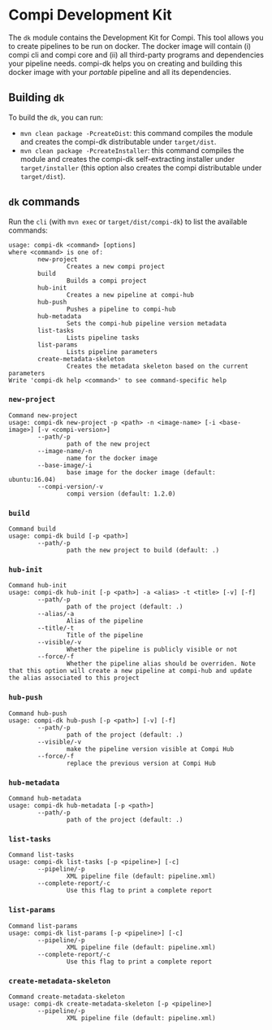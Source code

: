 # Compi Development Kit
The `dk` module contains the Development Kit for Compi. This tool allows you to create pipelines to be run on docker. The docker image will contain (i) compi cli and compi core and (ii) all third-party programs and dependencies your pipeline needs. compi-dk helps you on creating and building this docker image with your *portable* pipeline and all its dependencies.

## Building `dk`
To build the `dk`, you can run:
- `mvn clean package -PcreateDist`: this command compiles the module and creates the compi-dk distributable under `target/dist`.
- `mvn clean package -PcreateInstaller`: this command compiles the module and creates the compi-dk self-extracting installer under `target/installer` (this option also creates the compi distributable under `target/dist`).

## `dk` commands
Run the `cli` (with `mvn exec` or `target/dist/compi-dk`) to list the available commands:

```
usage: compi-dk <command> [options]
where <command> is one of:
        new-project
                Creates a new compi project
        build
                Builds a compi project
        hub-init
                Creates a new pipeline at compi-hub
        hub-push
                Pushes a pipeline to compi-hub
        hub-metadata
                Sets the compi-hub pipeline version metadata
        list-tasks
                Lists pipeline tasks
        list-params
                Lists pipeline parameters
        create-metadata-skeleton
                Creates the metadata skeleton based on the current parameters
Write 'compi-dk help <command>' to see command-specific help
```

### `new-project`
```
Command new-project
usage: compi-dk new-project -p <path> -n <image-name> [-i <base-image>] [-v <compi-version>]
        --path/-p
                path of the new project
        --image-name/-n
                name for the docker image
        --base-image/-i
                base image for the docker image (default: ubuntu:16.04)
        --compi-version/-v
                compi version (default: 1.2.0)
```

### `build`

```
Command build
usage: compi-dk build [-p <path>]
        --path/-p
                path the new project to build (default: .)
```

### `hub-init`

```
Command hub-init
usage: compi-dk hub-init [-p <path>] -a <alias> -t <title> [-v] [-f]
        --path/-p
                path of the project (default: .)
        --alias/-a
                Alias of the pipeline
        --title/-t
                Title of the pipeline
        --visible/-v
                Whether the pipeline is publicly visible or not
        --force/-f
                Whether the pipeline alias should be overriden. Note that this option will create a new pipeline at compi-hub and update the alias associated to this project
```

### `hub-push`

```
Command hub-push
usage: compi-dk hub-push [-p <path>] [-v] [-f]
        --path/-p
                path of the project (default: .)
        --visible/-v
                make the pipeline version visible at Compi Hub
        --force/-f
                replace the previous version at Compi Hub
```

### `hub-metadata`

```
Command hub-metadata
usage: compi-dk hub-metadata [-p <path>]
        --path/-p
                path of the project (default: .)
```

### `list-tasks`

```
Command list-tasks
usage: compi-dk list-tasks [-p <pipeline>] [-c]
        --pipeline/-p
                XML pipeline file (default: pipeline.xml)
        --complete-report/-c
                Use this flag to print a complete report
```

### `list-params`

```
Command list-params
usage: compi-dk list-params [-p <pipeline>] [-c]
        --pipeline/-p
                XML pipeline file (default: pipeline.xml)
        --complete-report/-c
                Use this flag to print a complete report
```

### `create-metadata-skeleton`

```
Command create-metadata-skeleton
usage: compi-dk create-metadata-skeleton [-p <pipeline>]
        --pipeline/-p
                XML pipeline file (default: pipeline.xml)
```
